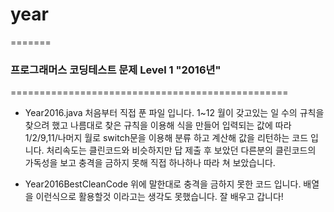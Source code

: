 # year
=======
### 프로그래머스 코딩테스트 문제 Level 1 "2016년"
================================================

- Year2016.java
처음부터 직접 푼 파일 입니다. 1~12 월이 갖고있는 일 수의 규칙을 찾으려 했고 나름대로 찾은 규칙을 이용해 식을
만들어 입력되는 값에 따라 1/2/9,11/나머지 월로 switch문을 이용해 분류 하고 계산해 값을 리턴하는 코드 입니다.
처리속도는 클린코드와 비슷하지만 답 제출 후 보았던 다른분의 클린코드의 가독성을 보고 충격을 금하지 못해 직접 
하나하나 따라 쳐 보았습니다.

- Year2016BestCleanCode
위에 말한대로 충격을 금하지 못한 코드 입니다. 배열을 이런식으로 활용할것 이라고는 생각도 못했습니다.
잘 배우고 갑니다!
